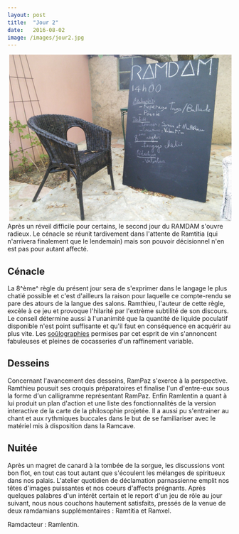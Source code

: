 ```yaml
---
layout: post
title:  "Jour 2"
date:   2016-08-02
image: /images/jour2.jpg
---
```


<div style="float:right; max-width: 500px;"><img src="/images/jour2.jpg" style="max-width: 500px"></div>
Après un réveil difficile pour certains, le second jour du RAMDAM s'ouvre radieux. Le cénacle se réunit tardivement dans l'attente de Ramtitia (qui n'arrivera finalement que le lendemain) mais son pouvoir décisionnel n'en est pas pour autant affecté.

## Cénacle
La 8^ème^ règle du présent jour sera de s'exprimer dans le langage le plus chatié possible et c'est d'ailleurs la raison pour laquelle ce compte-rendu se pare des atours de la langue des salons. Ramthieu, l'auteur de cette règle, excèle à ce jeu et provoque l'hilarité par l'extrème subtilité de son discours.
Le conseil détermine aussi à l'unanimité que la quantité de liquide poculatif disponible n'est point suffisante et qu'il faut en conséquence en acquérir au plus vite. Les [soûlographies]() permises par cet esprit de vin s'annoncent fabuleuses et pleines de cocasseries d'un raffinement variable.

## Desseins
Concernant l'avancement des desseins, RamPaz s'exerce à la perspective. Ramthieu pousuit ses croquis préparatoires et finalise l'un d'entre-eux sous la forme d'un calligramme représentant RamPaz. Enfin Ramlentin a quant à lui produit un plan d'action et une liste des fonctionnalités de la version interactive de la carte de la philosophie projetée. Il a aussi pu s'entrainer au chant et aux rythmiques buccales dans le but de se familiariser avec le matériel mis à disposition dans la Ramcave.

## Nuitée
Après un magret de canard à la tombée de la sorgue, les discussions vont bon flot, en tout cas tout autant que s'écoulent les mélanges de spiritueux dans nos palais. L'atelier quotidien de déclamation parnassienne emplit nos  têtes d'images puissantes et nos coeurs d'affects prégnants. Après quelques palabres d'un intérêt certain et le report d'un jeu de rôle au jour suivant, nous nous couchons hautement satisfaits, pressés de la venue de deux ramdamians supplémentaires : Ramtitia et Ramxel.

Ramdacteur : Ramlentin.
